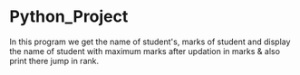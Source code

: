 # Python_Project
In this program we get the name of student's, marks of student and display the name of student with maximum marks after updation in marks & also print there jump in rank.
